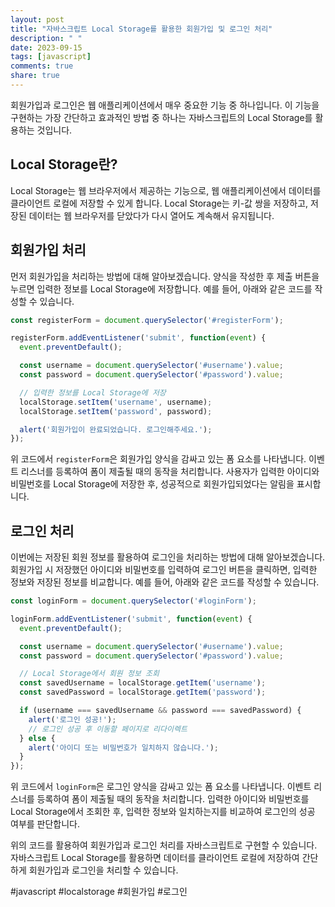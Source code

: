 ```yaml
---
layout: post
title: "자바스크립트 Local Storage를 활용한 회원가입 및 로그인 처리"
description: " "
date: 2023-09-15
tags: [javascript]
comments: true
share: true
---
```


회원가입과 로그인은 웹 애플리케이션에서 매우 중요한 기능 중 하나입니다. 이 기능을 구현하는 가장 간단하고 효과적인 방법 중 하나는 자바스크립트의 Local Storage를 활용하는 것입니다.

## Local Storage란?

Local Storage는 웹 브라우저에서 제공하는 기능으로, 웹 애플리케이션에서 데이터를 클라이언트 로컬에 저장할 수 있게 합니다. Local Storage는 키-값 쌍을 저장하고, 저장된 데이터는 웹 브라우저를 닫았다가 다시 열어도 계속해서 유지됩니다.

## 회원가입 처리

먼저 회원가입을 처리하는 방법에 대해 알아보겠습니다. 양식을 작성한 후 제출 버튼을 누르면 입력한 정보를 Local Storage에 저장합니다. 예를 들어, 아래와 같은 코드를 작성할 수 있습니다.

```javascript
const registerForm = document.querySelector('#registerForm');

registerForm.addEventListener('submit', function(event) {
  event.preventDefault();

  const username = document.querySelector('#username').value;
  const password = document.querySelector('#password').value;

  // 입력한 정보를 Local Storage에 저장
  localStorage.setItem('username', username);
  localStorage.setItem('password', password);

  alert('회원가입이 완료되었습니다. 로그인해주세요.');
});
```

위 코드에서 `registerForm`은 회원가입 양식을 감싸고 있는 폼 요소를 나타냅니다. 이벤트 리스너를 등록하여 폼이 제출될 때의 동작을 처리합니다. 사용자가 입력한 아이디와 비밀번호를 Local Storage에 저장한 후, 성공적으로 회원가입되었다는 알림을 표시합니다.

## 로그인 처리

이번에는 저장된 회원 정보를 활용하여 로그인을 처리하는 방법에 대해 알아보겠습니다. 회원가입 시 저장했던 아이디와 비밀번호를 입력하여 로그인 버튼을 클릭하면, 입력한 정보와 저장된 정보를 비교합니다. 예를 들어, 아래와 같은 코드를 작성할 수 있습니다.

```javascript
const loginForm = document.querySelector('#loginForm');

loginForm.addEventListener('submit', function(event) {
  event.preventDefault();

  const username = document.querySelector('#username').value;
  const password = document.querySelector('#password').value;

  // Local Storage에서 회원 정보 조회
  const savedUsername = localStorage.getItem('username');
  const savedPassword = localStorage.getItem('password');

  if (username === savedUsername && password === savedPassword) {
    alert('로그인 성공!');
    // 로그인 성공 후 이동할 페이지로 리다이렉트
  } else {
    alert('아이디 또는 비밀번호가 일치하지 않습니다.');
  }
});
```

위 코드에서 `loginForm`은 로그인 양식을 감싸고 있는 폼 요소를 나타냅니다. 이벤트 리스너를 등록하여 폼이 제출될 때의 동작을 처리합니다. 입력한 아이디와 비밀번호를 Local Storage에서 조회한 후, 입력한 정보와 일치하는지를 비교하여 로그인의 성공 여부를 판단합니다.

위의 코드를 활용하여 회원가입과 로그인 처리를 자바스크립트로 구현할 수 있습니다. 자바스크립트 Local Storage를 활용하면 데이터를 클라이언트 로컬에 저장하여 간단하게 회원가입과 로그인을 처리할 수 있습니다.

#javascript #localstorage #회원가입 #로그인